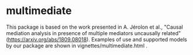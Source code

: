 # multimediate
This package is based on the work presented in A. Jérolon et al., "Causal mediation analysis in presence of multiple mediators uncausally related" (https://arxiv.org/abs/1809.08018).
Examples of use and supported models by our package are shown in vignettes/multimediate.html .
